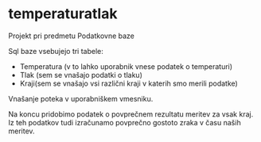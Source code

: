 # temperaturatlak
Projekt pri predmetu Podatkovne baze

Sql baze vsebujejo tri tabele:
- Temperatura (v to lahko uporabnik vnese podatek o temperaturi)
- Tlak (sem se vnašajo podatki o tlaku)
- Kraji(sem se vnašajo vsi različni kraji v katerih smo merili podatke)

Vnašanje poteka v uporabniškem vmesniku.

Na koncu pridobimo podatek o povprečnem rezultatu meritev za vsak kraj.
Iz teh podatkov tudi izračunamo povprečno gostoto zraka v času naših meritev.
